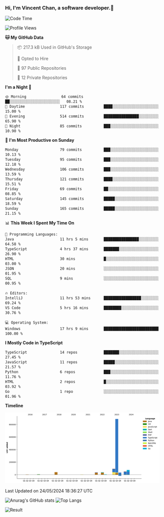 ### Hi, I'm Vincent Chan, a software developer.👋

<!--
**hkvincent/hkvincent** is a ✨ _special_ ✨ repository because its `README.md` (this file) appears on your GitHub profile.

Here are some ideas to get you started:

- 🔭 I’m currently working on ...
- 🌱 I’m currently learning ...
- 👯 I’m looking to collaborate on ...
- 🤔 I’m looking for help with ...
- 💬 Ask me about ...
- 📫 How to reach me: ...
- 😄 Pronouns: ...
- ⚡ Fun fact: ...
-->
<!--START_SECTION:waka-->
![Code Time](http://img.shields.io/badge/Code%20Time-1%2C172%20hrs%2023%20mins-blue)

![Profile Views](http://img.shields.io/badge/Profile%20Views-0-blue)

**🐱 My GitHub Data** 

> 📦 217.3 kB Used in GitHub's Storage 
 > 
> 💼 Opted to Hire
 > 
> 📜 97 Public Repositories 
 > 
> 🔑 12 Private Repositories 
 > 
**I'm a Night 🦉** 

```text
🌞 Morning                64 commits          ██░░░░░░░░░░░░░░░░░░░░░░░   08.21 % 
🌆 Daytime                117 commits         ████░░░░░░░░░░░░░░░░░░░░░   15.00 % 
🌃 Evening                514 commits         ████████████████░░░░░░░░░   65.90 % 
🌙 Night                  85 commits          ███░░░░░░░░░░░░░░░░░░░░░░   10.90 % 
```
📅 **I'm Most Productive on Sunday** 

```text
Monday                   79 commits          ███░░░░░░░░░░░░░░░░░░░░░░   10.13 % 
Tuesday                  95 commits          ███░░░░░░░░░░░░░░░░░░░░░░   12.18 % 
Wednesday                106 commits         ███░░░░░░░░░░░░░░░░░░░░░░   13.59 % 
Thursday                 121 commits         ████░░░░░░░░░░░░░░░░░░░░░   15.51 % 
Friday                   69 commits          ██░░░░░░░░░░░░░░░░░░░░░░░   08.85 % 
Saturday                 145 commits         █████░░░░░░░░░░░░░░░░░░░░   18.59 % 
Sunday                   165 commits         █████░░░░░░░░░░░░░░░░░░░░   21.15 % 
```


📊 **This Week I Spent My Time On** 

```text
💬 Programming Languages: 
Java                     11 hrs 5 mins       ████████████████░░░░░░░░░   64.58 % 
TypeScript               4 hrs 37 mins       ███████░░░░░░░░░░░░░░░░░░   26.90 % 
HTML                     30 mins             █░░░░░░░░░░░░░░░░░░░░░░░░   03.00 % 
JSON                     20 mins             ░░░░░░░░░░░░░░░░░░░░░░░░░   01.95 % 
SQL                      9 mins              ░░░░░░░░░░░░░░░░░░░░░░░░░   00.95 % 

🔥 Editors: 
IntelliJ                 11 hrs 53 mins      █████████████████░░░░░░░░   69.24 % 
VS Code                  5 hrs 16 mins       ████████░░░░░░░░░░░░░░░░░   30.76 % 

💻 Operating System: 
Windows                  17 hrs 9 mins       █████████████████████████   100.00 % 
```

**I Mostly Code in TypeScript** 

```text
TypeScript               14 repos            ███████░░░░░░░░░░░░░░░░░░   27.45 % 
JavaScript               11 repos            █████░░░░░░░░░░░░░░░░░░░░   21.57 % 
Python                   6 repos             ███░░░░░░░░░░░░░░░░░░░░░░   11.76 % 
HTML                     2 repos             █░░░░░░░░░░░░░░░░░░░░░░░░   03.92 % 
Go                       1 repo              ░░░░░░░░░░░░░░░░░░░░░░░░░   01.96 % 
```



**Timeline**

![Lines of Code chart](https://raw.githubusercontent.com/hkvincent/hkvincent/main/assets/bar_graph.png)


 Last Updated on 24/05/2024 18:36:27 UTC
<!--END_SECTION:waka-->
![Anurag's GitHub stats](https://github-readme-stats.vercel.app/api?username=hkvincent&rank_icon=github&hide=contribs,prs)
![Top Langs](https://github-readme-stats.vercel.app/api/top-langs/?username=hkvincent&layout=compact)

![Result](https://image-keeper.vincentchan.workers.dev/file/eff033ac20714fe72c62b.png)
